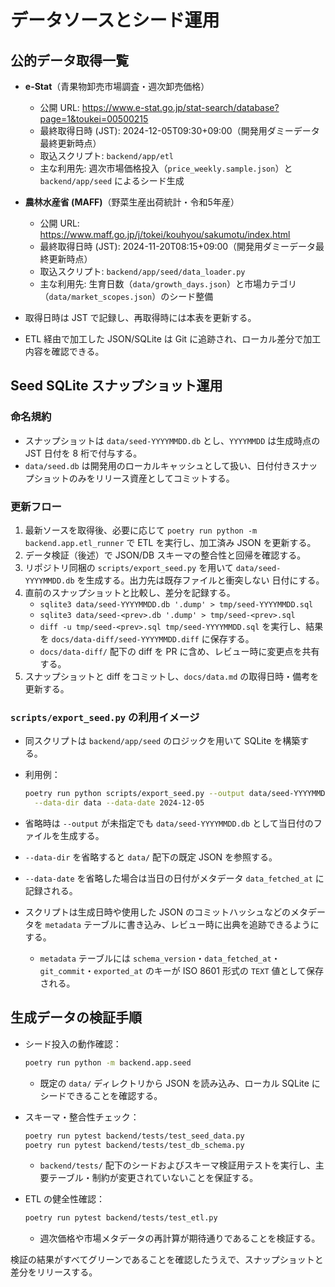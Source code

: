 # データソースとシード運用

## 公的データ取得一覧

- **e-Stat**（青果物卸売市場調査・週次卸売価格）
  - 公開 URL:
    <https://www.e-stat.go.jp/stat-search/database?page=1&toukei=00500215>
  - 最終取得日時 (JST): 2024-12-05T09:30+09:00（開発用ダミーデータ最終更新時点）
  - 取込スクリプト: `backend/app/etl`
  - 主な利用先: 週次市場価格投入（`price_weekly.sample.json`）と
    `backend/app/seed` によるシード生成
- **農林水産省 (MAFF)**（野菜生産出荷統計・令和5年産）
  - 公開 URL: <https://www.maff.go.jp/j/tokei/kouhyou/sakumotu/index.html>
  - 最終取得日時 (JST): 2024-11-20T08:15+09:00（開発用ダミーデータ最終更新時点）
  - 取込スクリプト: `backend/app/seed/data_loader.py`
  - 主な利用先: 生育日数（`data/growth_days.json`）と市場カテゴリ
    （`data/market_scopes.json`）のシード整備

- 取得日時は JST で記録し、再取得時には本表を更新する。
- ETL 経由で加工した JSON/SQLite は Git に追跡され、ローカル差分で加工内容を確認できる。

## Seed SQLite スナップショット運用

### 命名規約

- スナップショットは `data/seed-YYYYMMDD.db` とし、`YYYYMMDD` は生成時点の JST 日付を 8 桁で付与する。
- `data/seed.db` は開発用のローカルキャッシュとして扱い、日付付きスナップショットのみをリリース資産としてコミットする。

### 更新フロー

1. 最新ソースを取得後、必要に応じて
   `poetry run python -m backend.app.etl_runner` で ETL を実行し、加工済み
   JSON を更新する。
2. データ検証（後述）で JSON/DB スキーマの整合性と回帰を確認する。
3. リポジトリ同梱の `scripts/export_seed.py` を用いて
   `data/seed-YYYYMMDD.db` を生成する。出力先は既存ファイルと衝突しない
   日付にする。
4. 直前のスナップショットと比較し、差分を記録する。
   - `sqlite3 data/seed-YYYYMMDD.db '.dump' > tmp/seed-YYYYMMDD.sql`
   - `sqlite3 data/seed-<prev>.db '.dump' > tmp/seed-<prev>.sql`
   - `diff -u tmp/seed-<prev>.sql tmp/seed-YYYYMMDD.sql` を実行し、結果を
     `docs/data-diff/seed-YYYYMMDD.diff` に保存する。
   - `docs/data-diff/` 配下の diff を PR に含め、レビュー時に変更点を共有する。
5. スナップショットと diff をコミットし、`docs/data.md` の取得日時・備考を更新する。

### `scripts/export_seed.py` の利用イメージ

- 同スクリプトは `backend/app/seed` のロジックを用いて SQLite を構築する。
- 利用例：

  ```bash
  poetry run python scripts/export_seed.py --output data/seed-YYYYMMDD.db \
    --data-dir data --data-date 2024-12-05
  ```

- 省略時は `--output` が未指定でも `data/seed-YYYYMMDD.db` として当日付のファイルを生成する。
- `--data-dir` を省略すると `data/` 配下の既定 JSON を参照する。
- `--data-date` を省略した場合は当日の日付がメタデータ `data_fetched_at` に記録される。
- スクリプトは生成日時や使用した JSON のコミットハッシュなどのメタデータを
  `metadata` テーブルに書き込み、レビュー時に出典を追跡できるようにする。
  - `metadata` テーブルには `schema_version`・`data_fetched_at`・
    `git_commit`・`exported_at` のキーが ISO 8601 形式の `TEXT` 値として保存
    される。

## 生成データの検証手順

- シード投入の動作確認：

  ```bash
  poetry run python -m backend.app.seed
  ```

  - 既定の `data/` ディレクトリから JSON を読み込み、ローカル SQLite にシードできることを確認する。
- スキーマ・整合性チェック：

  ```bash
  poetry run pytest backend/tests/test_seed_data.py
  poetry run pytest backend/tests/test_db_schema.py
  ```

  - `backend/tests/` 配下のシードおよびスキーマ検証用テストを実行し、主要テーブル・制約が変更されていないことを保証する。
- ETL の健全性確認：

  ```bash
  poetry run pytest backend/tests/test_etl.py
  ```

  - 週次価格や市場メタデータの再計算が期待通りであることを検証する。

検証の結果がすべてグリーンであることを確認したうえで、スナップショットと差分をリリースする。
